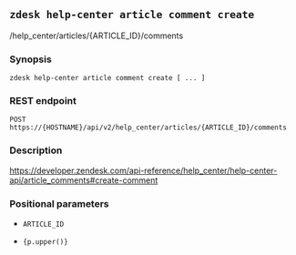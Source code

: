 ## `zdesk help-center article comment create`

/help_center/articles/{ARTICLE_ID}/comments

### Synopsis

    zdesk help-center article comment create [ ... ]

### REST endpoint

    POST https://{HOSTNAME}/api/v2/help_center/articles/{ARTICLE_ID}/comments

### Description

https://developer.zendesk.com/api-reference/help_center/help-center-api/article_comments#create-comment

### Positional parameters

* `ARTICLE_ID`

* `{p.upper()}`


